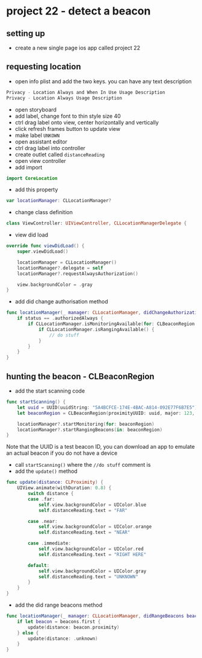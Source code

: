 # project 22 - detect a beacon
## setting up
- create a new single page ios app called project 22
## requesting location
- open info plist and add the two keys. you can have any text description
```swift
Privacy - Location Always and When In Use Usage Description
Privacy - Location Always Usage Description
```
- open storyboard
- add label, change font to thin style size 40
- ctrl drag label onto view, center horizontally and vertically
- click refresh frames button to update view
- make label `UNKOWN`
- open assistant editor
- ctrl drag label into controller
- create outlet called `distanceReading`
- open view controller
- add import
```swift
import CoreLocation
```
- add this property
```swift
var locationManager: CLLocationManager?
```
- change class definition
```swift
class ViewController: UIViewController, CLLocationManagerDelegate {
```
- view did load
```swift
override func viewDidLoad() {
    super.viewDidLoad()

    locationManager = CLLocationManager()
    locationManager?.delegate = self
    locationManager?.requestAlwaysAuthorization()

    view.backgroundColor = .gray
}
```
- add did change authorisation method
```swift
func locationManager(_ manager: CLLocationManager, didChangeAuthorization status: CLAuthorizationStatus) {
    if status == .authorizedAlways {
        if CLLocationManager.isMonitoringAvailable(for: CLBeaconRegion.self) {
            if CLLocationManager.isRangingAvailable() {
                // do stuff
            }
        }
    }
}
```
## hunting the beacon - CLBeaconRegion
- add the start scanning code
```swift
func startScanning() {
    let uuid = UUID(uuidString: "5A4BCFCE-174E-4BAC-A814-092E77F6B7E5")!
    let beaconRegion = CLBeaconRegion(proximityUUID: uuid, major: 123, minor: 456, identifier: "MyBeacon")

    locationManager?.startMonitoring(for: beaconRegion)
    locationManager?.startRangingBeacons(in: beaconRegion)
}
```
Note that the UUID is a test beacon ID, you can download an app to emulate an actual beacon if you do not have a device
- call `startScanning()` where the `//do stuff` comment is
- add the `update()` method
```swift
func update(distance: CLProximity) {
    UIView.animate(withDuration: 0.8) {
        switch distance {
        case .far:
            self.view.backgroundColor = UIColor.blue
            self.distanceReading.text = "FAR"

        case .near:
            self.view.backgroundColor = UIColor.orange
            self.distanceReading.text = "NEAR"

        case .immediate:
            self.view.backgroundColor = UIColor.red
            self.distanceReading.text = "RIGHT HERE"

        default:
            self.view.backgroundColor = UIColor.gray
            self.distanceReading.text = "UNKNOWN"
        }
    }
}
```
- add the did range beacons method
```swift
func locationManager(_ manager: CLLocationManager, didRangeBeacons beacons: [CLBeacon], in region: CLBeaconRegion) {
    if let beacon = beacons.first {
        update(distance: beacon.proximity)
    } else {
        update(distance: .unknown)
    }
}
```